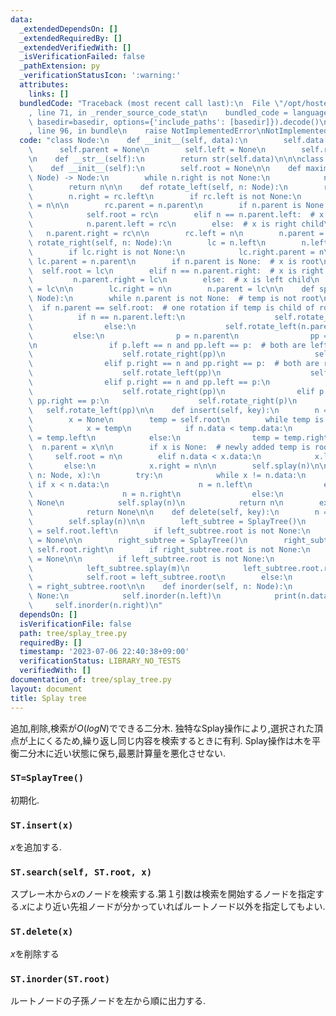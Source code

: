 ```yaml
---
data:
  _extendedDependsOn: []
  _extendedRequiredBy: []
  _extendedVerifiedWith: []
  _isVerificationFailed: false
  _pathExtension: py
  _verificationStatusIcon: ':warning:'
  attributes:
    links: []
  bundledCode: "Traceback (most recent call last):\n  File \"/opt/hostedtoolcache/PyPy/3.10.12/x64/lib/pypy3.10/site-packages/onlinejudge_verify/documentation/build.py\"\
    , line 71, in _render_source_code_stat\n    bundled_code = language.bundle(stat.path,\
    \ basedir=basedir, options={'include_paths': [basedir]}).decode()\n  File \"/opt/hostedtoolcache/PyPy/3.10.12/x64/lib/pypy3.10/site-packages/onlinejudge_verify/languages/python.py\"\
    , line 96, in bundle\n    raise NotImplementedError\nNotImplementedError\n"
  code: "class Node:\n    def __init__(self, data):\n        self.data = data\n  \
    \      self.parent = None\n        self.left = None\n        self.right = None\n\
    \n    def __str__(self):\n        return str(self.data)\n\n\nclass SplayTree:\n\
    \    def __init__(self):\n        self.root = None\n\n    def maximum(self, n:\
    \ Node) -> Node:\n        while n.right is not None:\n            n = n.right\n\
    \        return n\n\n    def rotate_left(self, n: Node):\n        rc = n.right\n\
    \        n.right = rc.left\n        if rc.left is not None:\n            rc.left.parent\
    \ = n\n\n        rc.parent = n.parent\n        if n.parent is None:  # x is root\n\
    \            self.root = rc\n        elif n == n.parent.left:  # x is left child\n\
    \            n.parent.left = rc\n        else:  # x is right child\n         \
    \   n.parent.right = rc\n\n        rc.left = n\n        n.parent = rc\n\n    def\
    \ rotate_right(self, n: Node):\n        lc = n.left\n        n.left = lc.right\n\
    \        if lc.right is not None:\n            lc.right.parent = n\n\n       \
    \ lc.parent = n.parent\n        if n.parent is None:  # x is root\n          \
    \  self.root = lc\n        elif n == n.parent.right:  # x is right child\n   \
    \         n.parent.right = lc\n        else:  # x is left child\n            n.parent.left\
    \ = lc\n\n        lc.right = n\n        n.parent = lc\n\n    def splay(self, n:\
    \ Node):\n        while n.parent is not None:  # temp is not root\n          \
    \  if n.parent == self.root:  # one rotation if temp is child of root\n      \
    \          if n == n.parent.left:\n                    self.rotate_right(n.parent)\n\
    \                else:\n                    self.rotate_left(n.parent)\n\n   \
    \         else:\n                p = n.parent\n                pp = p.parent\n\
    \n                if p.left == n and pp.left == p:  # both are left children\n\
    \                    self.rotate_right(pp)\n                    self.rotate_right(p)\n\
    \                elif p.right == n and pp.right == p:  # both are right children\n\
    \                    self.rotate_left(pp)\n                    self.rotate_left(p)\n\
    \                elif p.right == n and pp.left == p:\n                    self.rotate_left(p)\n\
    \                    self.rotate_right(pp)\n                elif p.left == n and\
    \ pp.right == p:\n                    self.rotate_right(p)\n                 \
    \   self.rotate_left(pp)\n\n    def insert(self, key):\n        n = Node(key)\n\
    \        x = None\n        temp = self.root\n        while temp is not None:\n\
    \            x = temp\n            if n.data < temp.data:\n                temp\
    \ = temp.left\n            else:\n                temp = temp.right\n\n      \
    \  n.parent = x\n\n        if x is None:  # newly added temp is root\n       \
    \     self.root = n\n        elif n.data < x.data:\n            x.left = n\n \
    \       else:\n            x.right = n\n\n        self.splay(n)\n\n    def search(self,\
    \ n: Node, x):\n        try:\n            while x != n.data:\n               \
    \ if x < n.data:\n                    n = n.left\n                elif x > n.data:\n\
    \                    n = n.right\n                else:\n                    return\
    \ None\n            self.splay(n)\n            return n\n        except AttributeError:\n\
    \            return None\n\n    def delete(self, key):\n        n = Node(key)\n\
    \        self.splay(n)\n\n        left_subtree = SplayTree()\n        left_subtree.root\
    \ = self.root.left\n        if left_subtree.root is not None:\n            left_subtree.root.parent\
    \ = None\n\n        right_subtree = SplayTree()\n        right_subtree.root =\
    \ self.root.right\n        if right_subtree.root is not None:\n            right_subtree.root.parent\
    \ = None\n\n        if left_subtree.root is not None:\n            m = left_subtree.maximum(left_subtree.root)\n\
    \            left_subtree.splay(m)\n            left_subtree.root.right = right_subtree.root\n\
    \            self.root = left_subtree.root\n        else:\n            self.root\
    \ = right_subtree.root\n\n    def inorder(self, n: Node):\n        if n is not\
    \ None:\n            self.inorder(n.left)\n            print(n.data)\n       \
    \     self.inorder(n.right)\n"
  dependsOn: []
  isVerificationFile: false
  path: tree/splay_tree.py
  requiredBy: []
  timestamp: '2023-07-06 22:40:38+09:00'
  verificationStatus: LIBRARY_NO_TESTS
  verifiedWith: []
documentation_of: tree/splay_tree.py
layout: document
title: Splay tree
---
```


追加,削除,検索が$O(logN)$でできる二分木.
独特なSplay操作により,選択された頂点が上にくるため,繰り返し同じ内容を検索するときに有利.
Splay操作は木を平衡二分木に近い状態に保ち,最悪計算量を悪化させない.


### `ST=SplayTree()`

初期化.

### `ST.insert(x)`

$x$を追加する.

### `ST.search(self, ST.root, x)`

スプレー木から$x$のノードを検索する.第１引数は検索を開始するノードを指定する.$x$により近い先祖ノードが分かっていればルートノード以外を指定してもよい.

### `ST.delete(x)`

$x$を削除する

### `ST.inorder(ST.root)`

ルートノードの子孫ノードを左から順に出力する.